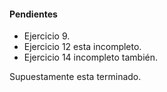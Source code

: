 #### Pendientes
* Ejercicio 9.
* Ejercicio 12 esta incompleto.
* Ejercicio 14 incompleto también.

Supuestamente esta terminado.